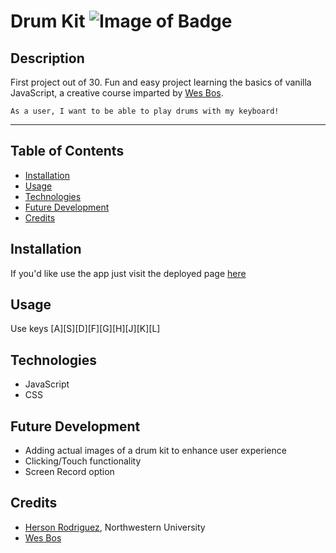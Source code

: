 # Drum Kit ![Image of Badge](https://img.shields.io/badge/DrumKit-v1.0.0-blue)

## Description

First project out of 30. Fun and easy project learning the basics of vanilla JavaScript, a creative course imparted by [Wes Bos](https://github.com/wesbos).

```
As a user, I want to be able to play drums with my keyboard!

```
***

## Table of Contents

* [Installation](#installation)
* [Usage](#usage)
* [Technologies](#technologies)
* [Future Development](#future%20development)
* [Credits](#credits)


## Installation

If you'd like use the app just visit the deployed page [here](https://nameless-earth-07765.herokuapp.com/)  


## Usage

Use keys [A][S][D][F][G][H][J][K][L]

## Technologies

- JavaScript
- CSS



## Future Development

* Adding actual images of a drum kit to enhance user experience
* Clicking/Touch functionality
* Screen Record option


## Credits

* [Herson Rodriguez](https://github.com/rodriguezh21), Northwestern University
* [Wes Bos](https://github.com/wesbos)


